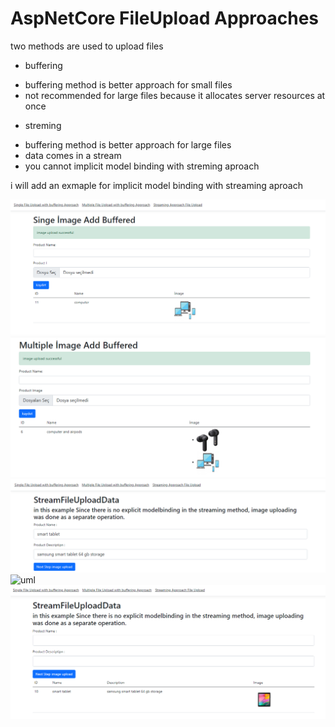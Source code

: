 # AspNetCore FileUpload Approaches


two methods are used to upload files

- buffering 
 * buffering method is better approach for small files
 * not recommended for large files because it allocates server resources at once
- streming
 * buffering method is better approach for large files
 * data comes in a stream
 * you cannot implicit model binding with streming aproach
 
 
 
 i will add an exmaple for implicit model binding with streaming aproach 





![uml](https://github.com/hasanbaysal/Streaming-And-Buffering-Approaches-File-Upload-/blob/master/ss/1.png)
![uml](https://github.com/hasanbaysal/Streaming-And-Buffering-Approaches-File-Upload-/blob/master/ss/2.png)
![uml](https://github.com/hasanbaysal/Streaming-And-Buffering-Approaches-File-Upload-/blob/master/ss/3.png)
![uml](https://github.com/hasanbaysal/Streaming-And-Buffering-Approaches-File-Upload-/blob/master/ss/31.png)
![uml](https://github.com/hasanbaysal/Streaming-And-Buffering-Approaches-File-Upload-/blob/master/ss/4.png)
